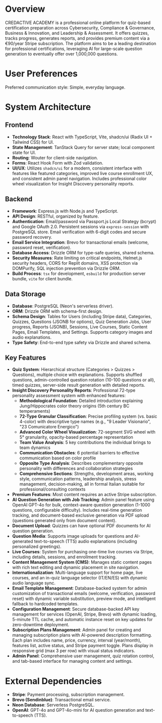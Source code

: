 # Overview

CREDACTIVE ACADEMY is a professional online platform for quiz-based certification preparation across Cybersecurity, Compliance & Governance, Business & Innovation, and Leadership & Assessment. It offers quizzes, tracks progress, generates reports, and provides premium content via a €90/year Stripe subscription. The platform aims to be a leading destination for professional certifications, leveraging AI for large-scale question generation to eventually offer over 1,000,000 questions.

# User Preferences

Preferred communication style: Simple, everyday language.

# System Architecture

## Frontend

-   **Technology Stack**: React with TypeScript, Vite, shadcn/ui (Radix UI + Tailwind CSS) for UI.
-   **State Management**: TanStack Query for server state; local component state for UI.
-   **Routing**: Wouter for client-side navigation.
-   **Forms**: React Hook Form with Zod validation.
-   **UI/UX**: Utilizes `shadcn/ui` for a modern, consistent interface with features like featured categories, improved live course enrollment UX, and consistent admin panel navigation. Includes professional color wheel visualization for Insight Discovery personality reports.

## Backend

-   **Framework**: Express.js with Node.js and TypeScript.
-   **API Design**: RESTful, organized by feature.
-   **Authentication**: Email/password via Passport.js Local Strategy (bcrypt) and Google OAuth 2.0. Persistent sessions via `express-session` with PostgreSQL store. Email verification with 6-digit codes and secure password recovery.
-   **Email Service Integration**: Brevo for transactional emails (welcome, password reset, verification).
-   **Database Access**: Drizzle ORM for type-safe queries, shared schema.
-   **Security Measures**: Rate limiting on critical endpoints, Helmet.js security headers, CORS for Replit domains, XSS protection via DOMPurify, SQL injection prevention via Drizzle ORM.
-   **Build Process**: `tsx` for development, `esbuild` for production server bundle, `vite` for client bundle.

## Data Storage

-   **Database**: PostgreSQL (Neon's serverless driver).
-   **ORM**: Drizzle ORM with schema-first design.
-   **Schema Design**: Tables for Users (including Stripe data), Categories, Quizzes, Questions (JSONB for options), Quiz Generation Jobs, User progress, Reports (JSONB), Sessions, Live Courses, Static Content Pages, Email Templates, and Settings. Supports category images and audio explanations.
-   **Type Safety**: End-to-end type safety via Drizzle and shared schema.

## Key Features

-   **Quiz System**: Hierarchical structure (Categories > Quizzes > Questions), multiple choice with explanations. Supports shuffled questions, admin-controlled question rotation (10-100 questions or all), timed quizzes, server-side result generation with detailed reports.
-   **Insight Discovery Personality Reports**: Professional 72-type personality assessment system with enhanced features:
    - **Methodological Foundation**: Detailed introduction explaining Jung/Hippocrates color theory origins (5th century BC temperaments)
    - **72-Type Granular Classification**: Precise profiling system (vs. basic 4-color) with descriptive type names (e.g., "9 Leader Visionario", "23 Comunicatore Energico")
    - **Advanced Color Wheel Visualization**: 72-segment SVG wheel with 5° granularity, opacity-based percentage representation
    - **Team Value Analysis**: 5 key contributions the individual brings to team dynamics
    - **Communication Obstacles**: 6 potential barriers to effective communication based on color profile
    - **Opposite Type Analysis**: Describes complementary opposite personality with differences and collaboration strategies
    - **Comprehensive Sections**: Strengths, development areas, working style, communication patterns, leadership analysis, stress management, decision-making, all in formal Italian suitable for professional/consulting contexts
-   **Premium Features**: Most content requires an active Stripe subscription.
-   **AI Question Generation with Job Tracking**: Admin panel feature using OpenAI GPT-4o for bulk, context-aware question generation (1-1000 questions, configurable difficulty). Includes real-time generation tracking, and document-based exclusive generation via PDF upload (questions generated only from document content).
-   **Document Upload**: Quizzes can have optional PDF documents for AI question generation.
-   **Question Media**: Supports image uploads for questions and AI-generated text-to-speech (TTS) audio explanations (including personalized greetings).
-   **Live Courses**: System for purchasing one-time live courses via Stripe, including details, sessions, and enrollment tracking.
-   **Content Management System (CMS)**: Manages static content pages with rich text editing and dynamic placement in site navigation.
-   **Internationalization**: Multi-language support for home page, live courses, and an in-quiz language selector (IT/EN/ES) with dynamic audio language sync.
-   **Email Template Management**: Database-backed system for admin customization of transactional emails (welcome, verification, password reset) with dynamic variable substitution, preview mode, and intelligent fallback to hardcoded templates.
-   **Configuration Management**: Secure database-backed API key management for services (OpenAI, Stripe, Brevo) with dynamic loading, 5-minute TTL cache, and automatic instance reset on key updates for zero-downtime deployment.
-   **Subscription Plans Management**: Admin panel for creating and managing subscription plans with AI-powered description formatting. Each plan includes name, price, currency, interval (year/month), features list, active status, and Stripe payment toggle. Plans display in responsive grid (max 3 per row) with visual status indicators.
-   **Admin Panel**: Comprehensive user management, quiz rotation control, and tab-based interface for managing content and settings.

# External Dependencies

-   **Stripe**: Payment processing, subscription management.
-   **Brevo (Sendinblue)**: Transactional email service.
-   **Neon Database**: Serverless PostgreSQL.
-   **OpenAI**: GPT-4o and GPT-4o-mini for AI question generation and text-to-speech (TTS).